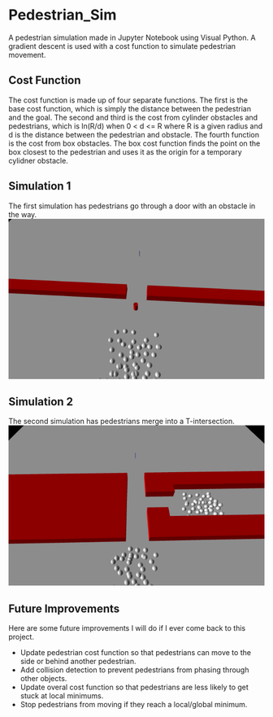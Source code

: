 # Pedestrian_Sim
A pedestrian simulation made in Jupyter Notebook using Visual Python. A gradient descent is used with a cost function to simulate pedestrian movement.

## Cost Function
The cost function is made up of four separate functions. 
The first is the base cost function, which is simply the distance between the pedestrian and the goal. 
The second and third is the cost from cylinder obstacles and pedestrians, which is ln(R/d) when 0 < d <= R where R is a given radius and d is the distance between the pedestrian and obstacle.
The fourth function is the cost from box obstacles. The box cost function finds the point on the box closest to the pedestrian and uses it as the origin for a temporary cylidner obstacle.

## Simulation 1
The first simulation has pedestrians go through a door with an obstacle in the way.
![Door Simulation](door_sim.gif)

## Simulation 2
The second simulation has pedestrians merge into a T-intersection.
![Merge Simulation](merge_sim.gif)

## Future Improvements
Here are some future improvements I will do if I ever come back to this project.
- Update pedestrian cost function so that pedestrians can move to the side or behind another pedestrian.
- Add collision detection to prevent pedestrians from phasing through other objects.
- Update overal cost function so that pedestrians are less likely to get stuck at local minimums.
- Stop pedestrians from moving if they reach a local/global minimum. 
